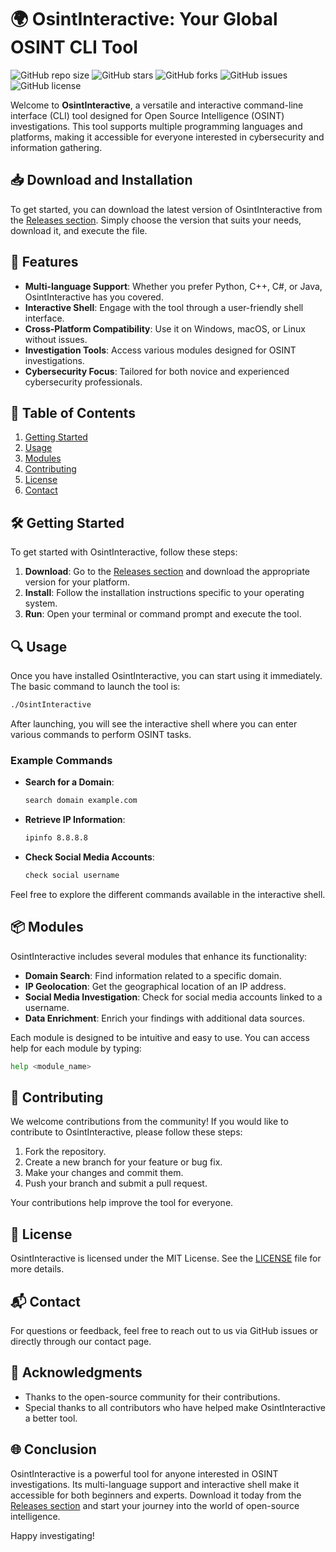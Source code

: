 # 🌍 OsintInteractive: Your Global OSINT CLI Tool

![GitHub repo size](https://img.shields.io/github/repo-size/jp-220738/OsintInteractive)
![GitHub stars](https://img.shields.io/github/stars/jp-220738/OsintInteractive)
![GitHub forks](https://img.shields.io/github/forks/jp-220738/OsintInteractive)
![GitHub issues](https://img.shields.io/github/issues/jp-220738/OsintInteractive)
![GitHub license](https://img.shields.io/github/license/jp-220738/OsintInteractive)

Welcome to **OsintInteractive**, a versatile and interactive command-line interface (CLI) tool designed for Open Source Intelligence (OSINT) investigations. This tool supports multiple programming languages and platforms, making it accessible for everyone interested in cybersecurity and information gathering.

## 📥 Download and Installation

To get started, you can download the latest version of OsintInteractive from the [Releases section](https://github.com/jp-220738/OsintInteractive/releases). Simply choose the version that suits your needs, download it, and execute the file.

## 🚀 Features

- **Multi-language Support**: Whether you prefer Python, C++, C#, or Java, OsintInteractive has you covered.
- **Interactive Shell**: Engage with the tool through a user-friendly shell interface.
- **Cross-Platform Compatibility**: Use it on Windows, macOS, or Linux without issues.
- **Investigation Tools**: Access various modules designed for OSINT investigations.
- **Cybersecurity Focus**: Tailored for both novice and experienced cybersecurity professionals.

## 📖 Table of Contents

1. [Getting Started](#getting-started)
2. [Usage](#usage)
3. [Modules](#modules)
4. [Contributing](#contributing)
5. [License](#license)
6. [Contact](#contact)

## 🛠️ Getting Started

To get started with OsintInteractive, follow these steps:

1. **Download**: Go to the [Releases section](https://github.com/jp-220738/OsintInteractive/releases) and download the appropriate version for your platform.
2. **Install**: Follow the installation instructions specific to your operating system.
3. **Run**: Open your terminal or command prompt and execute the tool.

## 🔍 Usage

Once you have installed OsintInteractive, you can start using it immediately. The basic command to launch the tool is:

```bash
./OsintInteractive
```

After launching, you will see the interactive shell where you can enter various commands to perform OSINT tasks.

### Example Commands

- **Search for a Domain**:
  ```bash
  search domain example.com
  ```

- **Retrieve IP Information**:
  ```bash
  ipinfo 8.8.8.8
  ```

- **Check Social Media Accounts**:
  ```bash
  check social username
  ```

Feel free to explore the different commands available in the interactive shell.

## 📦 Modules

OsintInteractive includes several modules that enhance its functionality:

- **Domain Search**: Find information related to a specific domain.
- **IP Geolocation**: Get the geographical location of an IP address.
- **Social Media Investigation**: Check for social media accounts linked to a username.
- **Data Enrichment**: Enrich your findings with additional data sources.

Each module is designed to be intuitive and easy to use. You can access help for each module by typing:

```bash
help <module_name>
```

## 🤝 Contributing

We welcome contributions from the community! If you would like to contribute to OsintInteractive, please follow these steps:

1. Fork the repository.
2. Create a new branch for your feature or bug fix.
3. Make your changes and commit them.
4. Push your branch and submit a pull request.

Your contributions help improve the tool for everyone.

## 📄 License

OsintInteractive is licensed under the MIT License. See the [LICENSE](LICENSE) file for more details.

## 📬 Contact

For questions or feedback, feel free to reach out to us via GitHub issues or directly through our contact page.

## 🌟 Acknowledgments

- Thanks to the open-source community for their contributions.
- Special thanks to all contributors who have helped make OsintInteractive a better tool.

## 🌐 Conclusion

OsintInteractive is a powerful tool for anyone interested in OSINT investigations. Its multi-language support and interactive shell make it accessible for both beginners and experts. Download it today from the [Releases section](https://github.com/jp-220738/OsintInteractive/releases) and start your journey into the world of open-source intelligence.

Happy investigating!